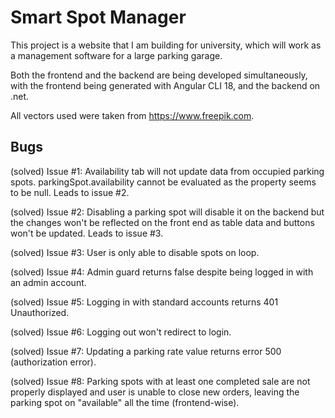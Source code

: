 # Smart Spot Manager

This project is a website that I am building for university, which will work as a management software for a large parking garage.

Both the frontend and the backend are being developed simultaneously, with the frontend being generated with Angular CLI 18, and the backend on .net.

All vectors used were taken from https://www.freepik.com.

## Bugs
(solved) Issue #1: Availability tab will not update data from occupied parking spots. parkingSpot.availability cannot be evaluated as the property seems to be null. Leads to issue #2.

(solved) Issue #2: Disabling a parking spot will disable it on the backend but the changes won't be reflected on the front end as table data and buttons won't be updated. Leads to issue #3.

(solved) Issue #3: User is only able to disable spots on loop.

(solved) Issue #4: Admin guard returns false despite being logged in with an admin account.

(solved) Issue #5: Logging in with standard accounts returns 401 Unauthorized.

(solved) Issue #6: Logging out won't redirect to login.

(solved) Issue #7: Updating a parking rate value returns error 500 (authorization error).

(solved) Issue #8: Parking spots with at least one completed sale are not properly displayed and user is unable to close new orders, leaving the parking spot on "available" all the time (frontend-wise).